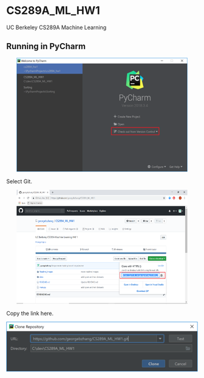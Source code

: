 # CS289A_ML_HW1
UC Berkeley CS289A Machine Learning

## Running in PyCharm
<p align="center">
  <img width="450" height="300" src="https://github.com/georgebzhang/CS289A_ML_HW1/blob/master/Readme_Images/1.PNG">
</p>

Select Git.

<p align="center">
  <img width="450" height="300" src="https://github.com/georgebzhang/CS289A_ML_HW1/blob/master/Readme_Images/2.PNG">
</p>

Copy the link here.

<p align="center">
  <img src="https://github.com/georgebzhang/CS289A_ML_HW1/blob/master/Readme_Images/3.PNG">
</p>
